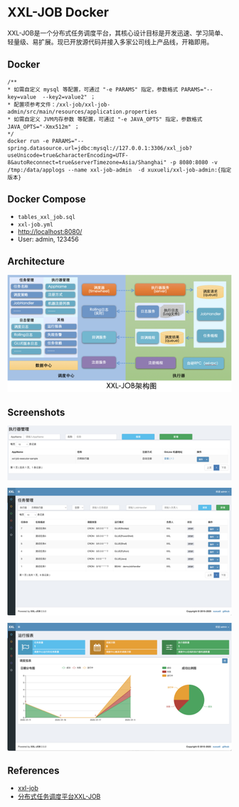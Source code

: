 # XXL-JOB Docker

XXL-JOB是一个分布式任务调度平台，其核心设计目标是开发迅速、学习简单、轻量级、易扩展。现已开放源代码并接入多家公司线上产品线，开箱即用。

## Docker
```
/**
* 如需自定义 mysql 等配置，可通过 "-e PARAMS" 指定，参数格式 PARAMS="--key=value  --key2=value2" ；
* 配置项参考文件：/xxl-job/xxl-job-admin/src/main/resources/application.properties
* 如需自定义 JVM内存参数 等配置，可通过 "-e JAVA_OPTS" 指定，参数格式 JAVA_OPTS="-Xmx512m" ；
*/
docker run -e PARAMS="--spring.datasource.url=jdbc:mysql://127.0.0.1:3306/xxl_job?useUnicode=true&characterEncoding=UTF-8&autoReconnect=true&serverTimezone=Asia/Shanghai" -p 8080:8080 -v /tmp:/data/applogs --name xxl-job-admin  -d xuxueli/xxl-job-admin:{指定版本}
```

## Docker Compose
- `tables_xxl_job.sql`
- `xxl-job.yml`
- [http://localhost:8080/](http://localhost:8080/)
- User: admin, 123456

## Architecture
![](https://github.com/xuxueli/xxl-job/blob/master/doc/images/img_Qohm.png?raw=true)

## Screenshots
![](https://github.com/xuxueli/xxl-job/blob/master/doc/images/img_Hr2T.png?raw=true)

![](https://github.com/xuxueli/xxl-job/blob/master/doc/images/img_o8HQ.png?raw=true)

![](https://github.com/xuxueli/xxl-job/blob/master/doc/images/img_6yC0.png?raw=true)

## References
- [xxl-job](https://github.com/xuxueli/xxl-job/)
- [分布式任务调度平台XXL-JOB](https://www.xuxueli.com/xxl-job/#%E3%80%8A%E5%88%86%E5%B8%83%E5%BC%8F%E4%BB%BB%E5%8A%A1%E8%B0%83%E5%BA%A6%E5%B9%B3%E5%8F%B0XXL-JOB%E3%80%8B)
